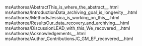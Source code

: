 msAuthorea/AbstractThis_is_where_the_abstract__.html
msAuthorea/IntroductionData_archiving_goal_is_longevity__.html
msAuthorea/MethodsJessica_is_working_on_this__.html
msAuthorea/ResultsOur_data_recovery_and_archiving__.html
msAuthorea/DiscussionLEAD_with_this_We_recovered__.html
msAuthorea/Acknowledgements__.html
msAuthorea/Author_ContributionsJC_GM_EF_recovered__.html